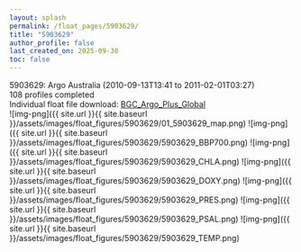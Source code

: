 ```yaml
---
layout: splash
permalink: /float_pages/5903629/
title: "5903629"
author_profile: false
last_created_on: 2025-09-30
toc: false
---
```

 
5903629: Argo Australia (2010-09-13T13:41 to 2011-02-01T03:27)\
108 profiles completed\
Individual float file download: [BGC_Argo_Plus_Global](https://ftp.soest.hawaii.edu/bgc_argo_plus/Individual_Floats/outliers_removed/5903629_Sprof_processed.nc)\
![img-png]({{ site.url }}{{ site.baseurl }}/assets/images/float_figures/5903629/01_5903629_map.png)
![img-png]({{ site.url }}{{ site.baseurl }}/assets/images/float_figures/5903629/5903629_BBP700.png)
![img-png]({{ site.url }}{{ site.baseurl }}/assets/images/float_figures/5903629/5903629_CHLA.png)
![img-png]({{ site.url }}{{ site.baseurl }}/assets/images/float_figures/5903629/5903629_DOXY.png)
![img-png]({{ site.url }}{{ site.baseurl }}/assets/images/float_figures/5903629/5903629_PRES.png)
![img-png]({{ site.url }}{{ site.baseurl }}/assets/images/float_figures/5903629/5903629_PSAL.png)
![img-png]({{ site.url }}{{ site.baseurl }}/assets/images/float_figures/5903629/5903629_TEMP.png)
